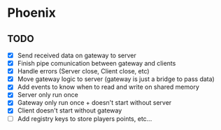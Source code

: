 ﻿# Phoenix

## TODO
- [x] Send received data on gateway to server
- [x] Finish pipe comunication between gateway and clients
- [x] Handle errors (Server close, Client close, etc)
- [x] Move gateway logic to server (gateway is just a bridge to pass data)
- [x] Add events to know when to read and write on shared memory
- [x] Server only run once
- [x] Gateway only run once + doesn't start without server
- [x] Client doesn't start without gateway
- [ ] Add registry keys to store players points, etc...